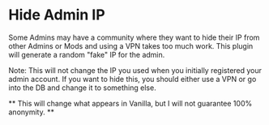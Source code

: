 # Hide Admin IP

Some Admins may have a community where they want to hide their IP from other Admins or Mods and using a VPN takes too much work. This plugin will generate a random "fake" IP for the admin.

Note: This will not change the IP you used when you initially registered your admin account. If you want to hide this, you should either use a VPN or go into the DB and change it to something else. 

** This will change what appears in Vanilla, but I will not guarantee 100% anonymity. **

